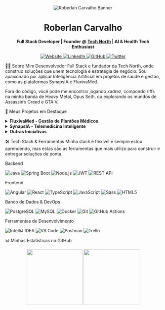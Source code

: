 <div align="center">
<img src="https://www.google.com/search?q=https://raw.githubusercontent.com/roberlancarvalho/roberlancarvalho/main/assets/cover-roberlan.png" alt="Roberlan Carvalho Banner">
<h1>Roberlan Carvalho</h1>
<p><strong>Full Stack Developer | Founder @ <a href="https://technorth.com.br/">Tech North</a> | AI & Health Tech Enthusiast</strong></p>

<a href="https://roberlancarvalho.com/" target="_blank">
<img src="https://www.google.com/search?q=https://img.shields.io/badge/Website-000000%3Fstyle%3Dfor-the-badge%26logo%3DAbout.me%26logoColor%3Dwhite" alt="Website">
</a>
<a href="https://www.linkedin.com/in/roberlancarvalho/" target="_blank">
<img src="https://www.google.com/search?q=https://img.shields.io/badge/LinkedIn-0A66C2%3Fstyle%3Dfor-the-badge%26logo%3Dlinkedin%26logoColor%3Dwhite" alt="LinkedIn">
</a>
<a href="https://github.com/roberlancarvalho" target="_blank">
<img src="https://www.google.com/search?q=https://img.shields.io/badge/GitHub-181717%3Fstyle%3Dfor-the-badge%26logo%3Dgithub%26logoColor%3Dwhite" alt="GitHub">
</a>
<a href="https://twitter.com/roberlancarvalh" target="_blank">
<img src="https://www.google.com/search?q=https://img.shields.io/badge/Twitter-1DA1F2%3Fstyle%3Dfor-the-badge%26logo%3Dtwitter%26logoColor%3Dwhite" alt="Twitter">
</a>
</div>

👨‍💻 Sobre Mim
Desenvolvedor Full Stack e fundador da Tech North, onde construo soluções que unem tecnologia e estratégia de negócio. Sou apaixonado por aplicar Inteligência Artificial em projetos de saúde e gestão, como as plataformas SynapsIA e FluxivaMed.

Fora do código, você pode me encontrar jogando xadrez, compondo riffs na minha banda de Heavy Metal, Opus Seth, ou explorando os mundos de Assassin’s Creed e GTA V.

🚀 Meus Projetos em Destaque
<details>
<summary><strong>FluxivaMed - Gestão de Plantões Médicos</strong></summary>





<p>API RESTful robusta construída com <strong>Java e Spring Boot</strong> para gerenciar todo o ciclo de vida de plantões médicos. Implementa autenticação JWT, controle de acesso por perfil (RBAC), e um fluxo completo de candidatura, aprovação e visualização de escalas. O projeto é totalmente containerizado com Docker.</p>
<p>🔗 <strong><a href="https://www.google.com/search?q=https://github.com/roberlancarvalho/fluxivamed-api">Ver Repositório</a></strong></p>
</details>

<details>
<summary><strong>SynapsIA - Telemedicina Inteligente</strong></summary>





<p>Plataforma de telemedicina focada em pacientes crônicos, utilizando IA para triagem e acompanhamento. O objetivo é otimizar o tempo dos profissionais de saúde e oferecer um cuidado mais proativo. O frontend é desenvolvido em <strong>Angular</strong>, consumindo uma API <strong>Node.js</strong>.</p>
</details>

<details>
<summary><strong>Outras Iniciativas</strong></summary>





<ul>
<li><strong>AutonomIA:</strong> Soluções de IA para automação de processos de negócio.</li>
<li><strong>APShared:</strong> App para compartilhamento de moradias e pontos de acesso.</li>
<li><strong>Sangue por Livro:</strong> Plataforma de gamificação para incentivar a doação de sangue.</li>
</ul>
</details>

🛠️ Tech Stack & Ferramentas
Minha stack é flexível e sempre estou aprendendo, mas estas são as ferramentas que mais utilizo para construir e entregar soluções de ponta.

Backend

<p>
<img src="https://img.shields.io/badge/Java-ED8B00?style=for-the-badge&logo=openjdk&logoColor=white" alt="Java"/>
<img src="https://img.shields.io/badge/Spring-6DB33F?style=for-the-badge&logo=spring&logoColor=white" alt="Spring Boot"/>
<img src="https://www.google.com/search?q=https://img.shields.io/badge/Node.js-339933%3Fstyle%3Dfor-the-badge%26logo%3Dnodedotjs%26logoColor%3Dwhite" alt="Node.js"/>
<img src="https://www.google.com/search?q=https://img.shields.io/badge/JWT-000000%3Fstyle%3Dfor-the-badge%26logo%3Djsonwebtokens%26logoColor%3Dwhite" alt="JWT"/>
<img src="https://www.google.com/search?q=https://img.shields.io/badge/REST_API-0277BD%3Fstyle%3Dfor-the-badge%26logo%3Dapi%26logoColor%3Dwhite" alt="REST API"/>
</p>

Frontend

<p>
<img src="https://img.shields.io/badge/Angular-DD0031?style=for-the-badge&logo=angular&logoColor=white" alt="Angular"/>
<img src="https://www.google.com/search?q=https://img.shields.io/badge/React-61DAFB%3Fstyle%3Dfor-the-badge%26logo%3Dreact%26logoColor%3Dblack" alt="React"/>
<img src="https://img.shields.io/badge/TypeScript-3178C6?style=for-the-badge&logo=typescript&logoColor=white" alt="TypeScript"/>
<img src="https://www.google.com/search?q=https://img.shields.io/badge/JavaScript-F7DF1E%3Fstyle%3Dfor-the-badge%26logo%3Djavascript%26logoColor%3Dblack" alt="JavaScript"/>
<img src="https://www.google.com/search?q=https://img.shields.io/badge/Sass-CC6699%3Fstyle%3Dfor-the-badge%26logo%3Dsass%26logoColor%3Dwhite" alt="Sass"/>
<img src="https://www.google.com/search?q=https://img.shields.io/badge/HTML5-E34F26%3Fstyle%3Dfor-the-badge%26logo%3Dhtml5%26logoColor%3Dwhite" alt="HTML5"/>
</p>

Banco de Dados & DevOps

<p>
<img src="https://www.google.com/search?q=https://img.shields.io/badge/PostgreSQL-4169E1%3Fstyle%3Dfor-the-badge%26logo%3Dpostgresql%26logoColor%3Dwhite" alt="PostgreSQL"/>
<img src="https://img.shields.io/badge/MySQL-4479A1?style=for-the-badge&logo=mysql&logoColor=white" alt="MySQL"/>
<img src="https://www.google.com/search?q=https://img.shields.io/badge/Docker-2496ED%3Fstyle%3Dfor-the-badge%26logo%3Ddocker%26logoColor%3Dwhite" alt="Docker"/>
<img src="https://www.google.com/search?q=https://img.shields.io/badge/Git-F05032%3Fstyle%3Dfor-the-badge%26logo%3Dgit%26logoColor%3Dwhite" alt="Git"/>
<img src="https://www.google.com/search?q=https://img.shields.io/badge/GitHub_Actions-2088FF%3Fstyle%3Dfor-the-badge%26logo%3Dgithubactions%26logoColor%3Dwhite" alt="GitHub Actions"/>
</p>

Ferramentas de Desenvolvimento

<p>
<img src="https://www.google.com/search?q=https://img.shields.io/badge/IntelliJ_IDEA-000000%3Fstyle%3Dfor-the-badge%26logo%3Dintellijidea%26logoColor%3Dwhite" alt="IntelliJ IDEA"/>
<img src="https://www.google.com/search?q=https://img.shields.io/badge/VS_Code-007ACC%3Fstyle%3Dfor-the-badge%26logo%3Dvisualstudiocode%26logoColor%3Dwhite" alt="VS Code"/>
<img src="https://www.google.com/search?q=https://img.shields.io/badge/Postman-FF6C37%3Fstyle%3Dfor-the-badge%26logo%3Dpostman%26logoColor%3Dwhite" alt="Postman"/>
<img src="https://www.google.com/search?q=https://img.shields.io/badge/Trello-0052CC%3Fstyle%3Dfor-the-badge%26logo%3Dtrello%26logoColor%3Dwhite" alt="Trello"/>
</p>

📊 Minhas Estatísticas no GitHub
<div align="center">
<img height="180em" src="https://www.google.com/search?q=https://github-readme-stats.vercel.app/api%3Fusername%3Droberlancarvalho%26show_icons%3Dtrue%26theme%3Ddracula%26include_all_commits%3Dtrue%26count_private%3Dtrue"/>
<img height="180em" src="https://www.google.com/search?q=https://github-readme-stats.vercel.app/api/top-langs/%3Fusername%3Droberlancarvalho%26layout%3Dcompact%26langs_count%3D7%26theme%3Ddracula"/>
</div>
